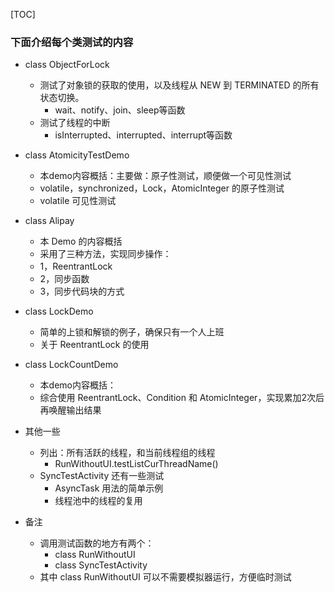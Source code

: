 
[TOC]

### 下面介绍每个类测试的内容


- class ObjectForLock 
  - 测试了对象锁的获取的使用，以及线程从 NEW 到 TERMINATED 的所有状态切换。
    - wait、notify、join、sleep等函数 
  - 测试了线程的中断
    - isInterrupted、interrupted、interrupt等函数
    
- class AtomicityTestDemo
  - 本demo内容概括：主要做：原子性测试，顺便做一个可见性测试
  - volatile，synchronized，Lock，AtomicInteger 的原子性测试
  - volatile 可见性测试
  
- class Alipay
  - 本 Demo 的内容概括
  - 采用了三种方法，实现同步操作：
  - 1，ReentrantLock
  - 2，同步函数
  - 3，同步代码块的方式
  
- class LockDemo
  - 简单的上锁和解锁的例子，确保只有一个人上班
  - 关于 ReentrantLock 的使用
  
- class LockCountDemo
  - 本demo内容概括：
  - 综合使用 ReentrantLock、Condition 和 AtomicInteger，实现累加2次后再唤醒输出结果
  
- 其他一些
  - 列出：所有活跃的线程，和当前线程组的线程
    - RunWithoutUI.testListCurThreadName()
  - SyncTestActivity 还有一些测试
    - AsyncTask 用法的简单示例
    - 线程池中的线程的复用
    
- 备注
  - 调用测试函数的地方有两个：
    - class RunWithoutUI
    - class SyncTestActivity
  - 其中 class RunWithoutUI 可以不需要模拟器运行，方便临时测试

